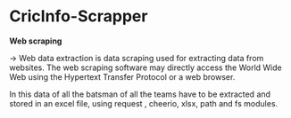 # CricInfo-Scrapper

**Web scraping**  

-> Web data extraction is data scraping used for extracting data from websites. The web scraping software may directly access the World Wide Web using the Hypertext Transfer Protocol or a web browser.

In this data of all the batsman of all the teams have to be extracted and stored in an excel file, using request , cheerio, xlsx, path and fs modules.
